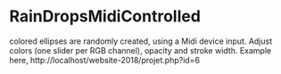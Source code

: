 # RainDropsMidiControlled
colored ellipses are randomly created, using a Midi device input. Adjust colors (one slider per RGB channel), opacity and stroke width.
Example here, http://localhost/website-2018/projet.php?id=6

